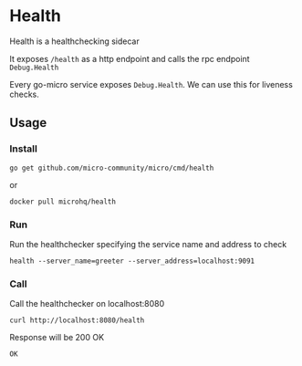 # Health

Health is a healthchecking sidecar

It exposes `/health` as a http endpoint and calls the rpc endpoint `Debug.Health`

Every go-micro service exposes `Debug.Health`. We can use this for liveness checks.

## Usage

### Install

```
go get github.com/micro-community/micro/cmd/health
```

or

```
docker pull microhq/health
```

### Run

Run the healthchecker specifying the service name and address to check

```
health --server_name=greeter --server_address=localhost:9091
```

### Call

Call the healthchecker on localhost:8080

```
curl http://localhost:8080/health
```

Response will be 200 OK

```
OK
```